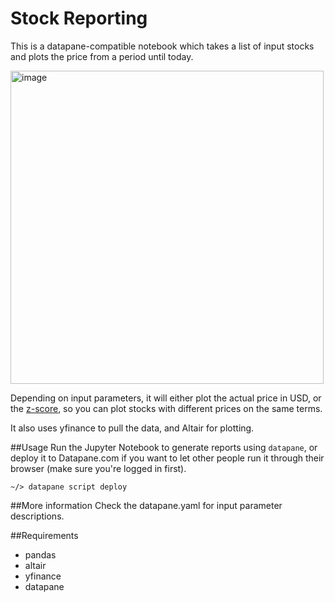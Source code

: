 # Stock Reporting
This is a datapane-compatible notebook which takes a list of input stocks and plots the price from a period until today.

<img width="501" alt="image" src="https://user-images.githubusercontent.com/3541695/81616760-012c7380-93dc-11ea-8e7a-13ce12de50ad.png">

Depending on input parameters, it will either plot the actual price in USD, or the [z-score](https://en.wikipedia.org/wiki/Standard_score), so you can plot stocks with different prices on the same terms.

It also uses yfinance to pull the data, and Altair for plotting.

##Usage
Run the Jupyter Notebook to generate reports using `datapane`, or deploy it to Datapane.com if you want to let other people run it through their browser (make sure you're logged in first).

```
~/> datapane script deploy
```

##More information
Check the datapane.yaml for input parameter descriptions.

##Requirements

- pandas
- altair
- yfinance
- datapane